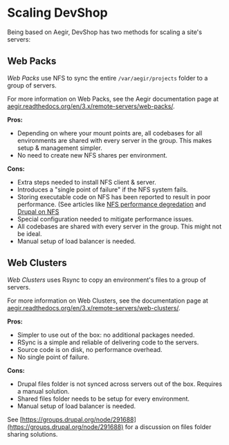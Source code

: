 Scaling DevShop
===============

Being based on Aegir, DevShop has two methods for scaling a site's servers:

Web Packs
---------

*Web Packs* use NFS to sync the entire `/var/aegir/projects` folder to a group of servers.

For more information on Web Packs, see the Aegir documentation page at [aegir.readthedocs.org/en/3.x/remote-servers/web-packs/](http://aegir.readthedocs.org/en/3.x/remote-servers/web-packs/). 

**Pros:** 

- Depending on where your mount points are, all codebases for all environments are shared with every server in the group. This makes setup & management simpler.
- No need to create new NFS shares per environment.

**Cons:**

- Extra steps needed to install NFS client & server.
- Introduces a "single point of failure" if the NFS system fails.  
- Storing executable code on NFS has been reported to result in poor performance. (See articles like [NFS performance degredation](http://drupal.stackexchange.com/questions/97705/drupal-files-on-nfs-performance-degredation) and [Drupal on NFS](http://serverfault.com/questions/423981/drupal-on-an-nfs-share-has-terrible-performance)
- Special configuration needed to mitigate performance issues.
- All codebases are shared with every server in the group. This might not be ideal.
- Manual setup of load balancer is needed.

Web Clusters
------------

*Web Clusters* uses Rsync to copy an environment's files to a group of servers.

For more information on Web Clusters, see the documentation page at [aegir.readthedocs.org/en/3.x/remote-servers/web-clusters/](http://aegir.readthedocs.org/en/3.x/remote-servers/web-clusters/).

**Pros:** 
    
- Simpler to use out of the box: no additional packages needed.
- RSync is a simple and reliable of delivering code to the servers.
- Source code is on disk, no performance overhead.
- No single point of failure.

**Cons:**

- Drupal files folder is not synced across servers out of the box. Requires a manual solution.
- Shared files folder needs to be setup for every environment.
- Manual setup of load balancer is needed.

See [https://groups.drupal.org/node/291688](https://groups.drupal.org/node/291688) for a discussion on files folder sharing solutions.
